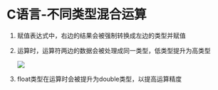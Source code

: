 # C语言-不同类型混合运算

1. 赋值表达式中，右边的结果会被强制转换成左边的类型并赋值

2. 运算时，运算符两边的数据会被处理成同一类型，低类型提升为高类型
   
   ![](C:\Users\Dell\AppData\Roaming\marktext\images\2022-09-27-22-56-29-image.png)

3. float类型在运算时会被提升为double类型，以提高运算精度


